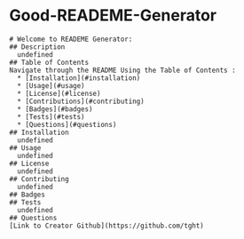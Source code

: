 # Good-READEME-Generator
    # Welcome to READEME Generator: 
    ## Description
      undefined
    ## Table of Contents
    Navigate through the README Using the Table of Contents : 
      * [Installation](#installation)
      * [Usage](#usage)
      * [License](#license)
      * [Contributions](#contributing)
      * [Badges](#badges)
      * [Tests](#tests)
      * [Questions](#questions)
    ## Installation
      undefined
    ## Usage
      undefined
    ## License
      undefined
    ## Contributing
      undefined
    ## Badges
    ## Tests
      undefined
    ## Questions
    [Link to Creator Github](https://github.com/tght)
    